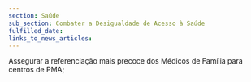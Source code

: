 ```yaml
---
section: Saúde
sub_section: Combater a Desigualdade de Acesso à Saúde
fulfilled_date:
links_to_news_articles:
---
```


Assegurar a referenciação mais precoce dos Médicos de Família para centros de PMA;